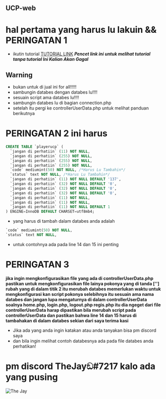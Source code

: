 ## UCP-web 

# hal pertama yang harus lu lakuin && PERINGATAN 1    

* ikutin tutorial [TUTORIAL LINK](https://www.codingnepalweb.com/configure-xampp-to-send-mail-from-localhost/) ***Pencet link ini untuk melihat tutorial tanpa tutorial Ini Kalian Akan Gagal*** 

## Warning
* bukan untuk di jual ini for all!!!!!
* sambungin databes dengan databes lu!!!!
* sesuain script ama databes lu!!!!
* sambungin databes lu di bagian connection.php
* setelah itu pergi ke controllerUserData.php untuk melihat panduan berikutnya

# PERINGATAN  2   ini harus
```sql
CREATE TABLE `playerucp` (
  `jangan di perhatiin` (11) NOT NULL,
  `jangan di perhatiin` (255) NOT NULL,
  `jangan di perhatiin` (255) NOT NULL,
  `jangan di perhatiin` (255) NOT NULL,
  `code` mediumint(50) NOT NULL, /*Harus Lu Tambahin*/
  `status` text NOT NULL, /*Harus Lu Tambahin*/
  `jangan di perhatiin` (11) NOT NULL DEFAULT '137', 
  `jangan di perhatiin` (32) NOT NULL DEFAULT '0',
  `jangan di perhatiin` (32) NOT NULL DEFAULT '0',
  `jangan di perhatiin` (32) NOT NULL DEFAULT '0',
  `jangan di perhatiin` (11) NOT NULL,
  `jangan di perhatiin` (11) NOT NULL,
  `jangan di perhatiin` (11) NOT NULL DEFAULT 1
) ENGINE=InnoDB DEFAULT CHARSET=utf8mb4;
```

* yang harus di tambah dalam databes anda adalah 
```sql
`code` mediumint(50) NOT NULL,
`status` text NOT NULL,
```
* untuk contohnya ada pada line 14 dan 15 ini penting

# PERINGATAN 3
**jika ingin mengkonfigurasikan file yang ada di controllerUserData.php pastikan untuk mengkonfigurasikan file lainya pokonya yang di tanda [''] rubah yang di dalam titik 2 itu merubah databes memerlukan waktu untuk mengkonfigurasi kan script
pokonya selebihnya itu sesuain ama nama databes dan jangan lupa mengaturnya di dalam controllerUserData soalnya home.php, login.php, logout.php regis.php itu dia ngeget dari file controllerUserData harap dipastikan bila merubah script pada controllerUserData 
dan pastikan bahwa line 14 dan 15 harus di tambahakan di dalam databes sekian dari saya terima kasi**


* Jika ada yang anda ingin katakan atau anda tanyakan bisa pm discord saya 
* dan bila ingin melihat contoh databesnya ada pada file databes anda perhatikan!


# pm discord TheJayඞ#7217 kalo ada yang pusing
![The Jay](https://github.com/Yazrc/UCP-web/blob/main/credit%20=%20TheJay/thejay.png?raw=true)
